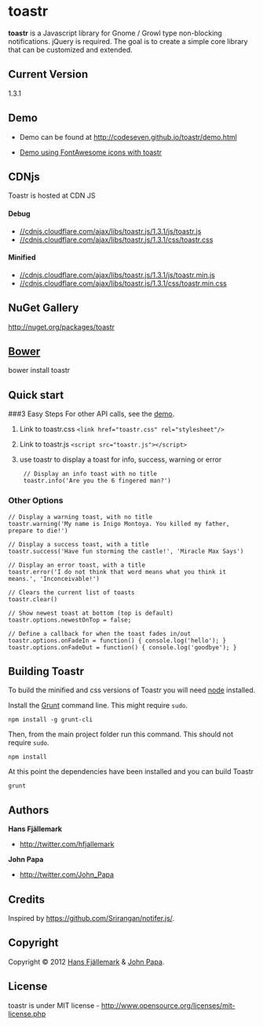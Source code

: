 # toastr
**toastr** is a Javascript library for Gnome / Growl type non-blocking notifications. jQuery is required. The goal is to create a simple core library that can be customized and extended.

## Current Version
1.3.1

## Demo
- Demo can be found at http://codeseven.github.io/toastr/demo.html

- [Demo using FontAwesome icons with toastr](http://plnkr.co/edit/6W9URNyyp2ItO4aUWzBB?p=preview)

## CDNjs
Toastr is hosted at CDN JS

#### Debug
- [//cdnjs.cloudflare.com/ajax/libs/toastr.js/1.3.1/js/toastr.js](//cdnjs.cloudflare.com/ajax/libs/toastr.js/1.3.1/js/toastr.js)
- [//cdnjs.cloudflare.com/ajax/libs/toastr.js/1.3.1/css/toastr.css](//cdnjs.cloudflare.com/ajax/libs/toastr.js/1.3.1/css/toastr.css)

#### Minified
- [//cdnjs.cloudflare.com/ajax/libs/toastr.js/1.3.1/js/toastr.min.js](//cdnjs.cloudflare.com/ajax/libs/toastr.js/1.3.1/js/toastr.min.js) 
- [//cdnjs.cloudflare.com/ajax/libs/toastr.js/1.3.1/css/toastr.min.css](//cdnjs.cloudflare.com/ajax/libs/toastr.js/1.3.1/css/toastr.min.css)


## NuGet Gallery
http://nuget.org/packages/toastr

## [Bower](http://bower.io/)
bower install toastr

## Quick start

###3 Easy Steps
For other API calls, see the [demo](http://codeseven.github.io/toastr/demo.html).

1. Link to toastr.css `<link href="toastr.css" rel="stylesheet"/>`

2. Link to toastr.js `<script src="toastr.js"></script>`

3. use toastr to display a toast for info, success, warning or error

		// Display an info toast with no title
		toastr.info('Are you the 6 fingered man?')

### Other Options
	// Display a warning toast, with no title
	toastr.warning('My name is Inigo Montoya. You killed my father, prepare to die!')
	
	// Display a success toast, with a title
	toastr.success('Have fun storming the castle!', 'Miracle Max Says')
	
	// Display an error toast, with a title
	toastr.error('I do not think that word means what you think it means.', 'Inconceivable!')
		
	// Clears the current list of toasts
	toastr.clear()

	// Show newest toast at bottom (top is default)
	toastr.options.newestOnTop = false;

	// Define a callback for when the toast fades in/out
	toastr.options.onFadeIn = function() { console.log('hello'); }
	toastr.options.onFadeOut = function() { console.log('goodbye'); }

## Building Toastr

To build the minified and css versions of Toastr you will need [node](http://nodejs.org) installed.

Install the [Grunt](http://gruntjs.com/) command line. This might require `sudo`.

```shell
npm install -g grunt-cli
```

Then, from the main project folder run this command. This should not require `sudo`.

```shell
npm install
```

At this point the dependencies have been installed and you can build Toastr

```shell
grunt
```

## Authors
**Hans Fjällemark**

+ http://twitter.com/hfjallemark

**John Papa**

+ http://twitter.com/John_Papa

## Credits
Inspired by https://github.com/Srirangan/notifer.js/.


## Copyright
Copyright © 2012 [Hans Fjällemark](http://twitter.com/hfjallemark) & [John Papa](http://twitter.com/John_Papa).

## License 
toastr is under MIT license - http://www.opensource.org/licenses/mit-license.php

